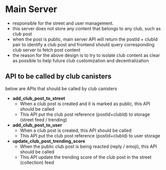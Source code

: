 # Main Server
- responsible for the street and user management.
- this server does not store any content that belongs to any club, such as club post
- when the post is public, main server API will return the postId + clubId pair to identify a club post and 
frontend should query corresponding club server to fetch post content
- the reason for the above design is to try to isolate club content as clear as possible to 
help future club customization and decentralization

## API to be called by club canisters
below are APIs that should be called by club canisters

- **add_club_post_to_street**
  - When a club post is created and it is marked as public, this API should be called
  - This API put the club post reference (postId+clubId) to storage (street feed / trending)
- **add_club_post_to_user**
  - When a club post is created, this API should be called
  - This API put the club post reference (postId+clubId) to user storage
- **update_club_post_trending_score**
  - When the public club post is being reacted (reply / emoji), this API should be called
  - This API update the trending score of the club post in the street (collection) feed 